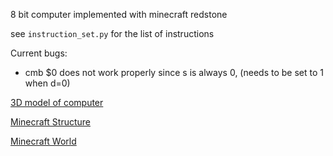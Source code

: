 8 bit computer implemented with minecraft redstone

see `instruction_set.py` for the list of instructions

Current bugs:
- cmb $0 does not work properly since s is always 0, (needs to be set to 1 when d=0)

[3D model of computer](https://shicheng-lu.github.io/Minecraft-8-bit-computer/)

[Minecraft Structure](https://github.com/ShiCheng-Lu/Minecraft-8-bit-computer/raw/main/computer.mcstructure)

[Minecraft World](https://github.com/ShiCheng-Lu/Minecraft-8-bit-computer/raw/main/8-bit%20computer.mcworld)
